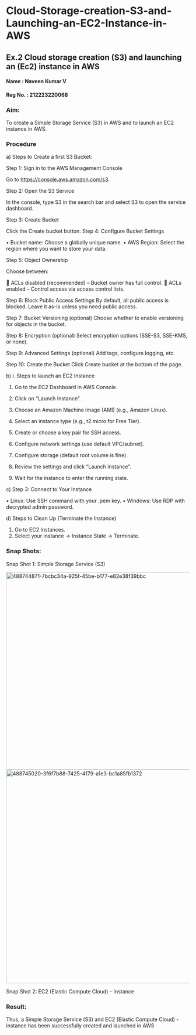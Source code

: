 # Cloud-Storage-creation-S3-and-Launching-an-EC2-Instance-in-AWS
## Ex.2 Cloud storage creation (S3) and launching an (Ec2) instance in AWS
#### Name : Naveen Kumar V
#### Reg No. : 212223220068
### Aim:
To create a Simple Storage Service (S3) in AWS and to launch an EC2 instance in AWS. 
### Procedure
a)	Steps to Create a first S3 Bucket:

Step 1: Sign in to the AWS Management Console

  Go to https://console.aws.amazon.com/s3.
  
Step 2: Open the S3 Service

  In the console, type S3 in the search bar and select S3 to open the service dashboard.
  
Step 3: Create Bucket

  Click the Create bucket button.
Step 4: Configure Bucket Settings

•	Bucket name: Choose a globally unique name.
•	AWS Region: Select the region where you want to store your data.

Step 5: Object Ownership

Choose between:

	ACLs disabled (recommended) – Bucket owner has full control.
	ACLs enabled – Control access via access control lists.

Step 6: Block Public Access Settings
By default, all public access is blocked. Leave it as-is unless you need public access.

Step 7: Bucket Versioning (optional)
Choose whether to enable versioning for objects in the bucket.

Step 8: Encryption (optional)
Select encryption options (SSE-S3, SSE-KMS, or none).

Step 9: Advanced Settings (optional)
Add tags, configure logging, etc.

Step 10: Create the Bucket
Click Create bucket at the bottom of the page.

b)	i. Steps to launch an EC2 Instance

1.	Go to the EC2 Dashboard in AWS Console.
2.	Click on “Launch Instance”.
3.	Choose an Amazon Machine Image (AMI) (e.g., Amazon Linux).
4.	Select an instance type (e.g., t2.micro for Free Tier).

5.	Create or choose a key pair for SSH access.
6.	Configure network settings (use default VPC/subnet).
7.	Configure storage (default root volume is fine).
8.	Review the settings and click “Launch Instance”.
9.	Wait for the instance to enter the running state.

c)	Step 3: Connect to Your Instance

•	Linux: Use SSH command with your .pem key.
•	Windows: Use RDP with decrypted admin password.

d)	Steps to Clean Up (Terminate the Instance)
1.	Go to EC2 Instances.
2.	Select your instance → Instance State → Terminate.

### Snap Shots:

Snap Shot 1: Simple Storage Service (S3)
 
<img width="1004" height="539" alt="488744871-7bcbc34a-925f-45be-b177-e82e38f39bbc" src="https://github.com/user-attachments/assets/bbc04242-dee1-40c8-9e12-717fb61a40d7" />

<img width="981" height="583" alt="488745020-3f6f7b88-7425-4179-a1e3-bc1a85fb1372" src="https://github.com/user-attachments/assets/b5b1acfa-dc53-419b-9171-b7b478b78159" />

Snap Shot 2:  EC2 (Elastic Compute Cloud) – Instance

### Result:
Thus, a Simple Storage Service (S3) and EC2 (Elastic Compute Cloud) - instance has been successfully created and launched in AWS
